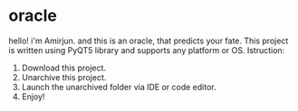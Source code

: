 # oracle
hello! i'm Amirjun. and this is an oracle, that predicts your fate.
This project is written using PyQT5 library and supports any platform or OS.
Istruction: 
1. Download this project.
2. Unarchive this project.
3. Launch the unarchived folder via IDE or code editor.
4. Enjoy!
